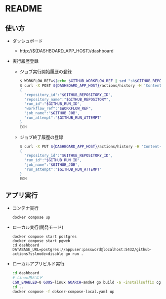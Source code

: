 # README

## 使い方

- ダッシュボード
  - http://${DASHBOARD_APP_HOST}/dashboard

- 実行履歴登録
  - ジョブ実行開始履歴の登録

    ```sh
    $ WORKFLOW_REF=$(echo $GITHUB_WORKFLOW_REF | sed "s%$GITHUB_REPOSITORY/%%")
    $ curl -X POST ${DASHBOARD_APP_HOST}/actions/history -H 'Content-Type: application/json' -d @- <<EOM
    {
      "repository_id":"$GITHUB_REPOSITORY_ID",
      "repository_name":"$GITHUB_REPOSITORY",
      "run_id":"$GITHUB_RUN_ID",
      "workflow_ref":"$WORKFLOW_REF",
      "job_name":"$GITHUB_JOB",
      "run_attempt":"$GITHUB_RUN_ATTEMPT"
    }
    EOM
    ```

  - ジョブ終了履歴の登録

    ```sh
    $ curl -X PUT ${DASHBOARD_APP_HOST}/actions/history -H 'Content-Type: application/json' -d @- <<EOM
    {
      "repository_id":"$GITHUB_REPOSITORY_ID",
      "run_id":"$GITHUB_RUN_ID",
      "job_name":"$GITHUB_JOB",
      "run_attempt":"$GITHUB_RUN_ATTEMPT"
    }
    EOM
    ```

## アプリ実行

- コンテナ実行

  ```
  docker compose up
  ```

- ローカル実行(開発モード)

  ```
  docker compose start postgres
  docker compose start pgweb
  cd dashboard
  DATABASE_URL=postgres://appuser:password@localhost:5432/github-actions?sslmode=disable go run .
  ```

- ローカルアプリビルド実行

  ```sh
  cd dashboard
  # linux用ビルド
  CGO_ENABLED=0 GOOS=linux GOARCH=amd64 go build -a -installsuffix cgo
  cd ..
  docker compose -f dokcer-compose-local.yaml up
  ```

